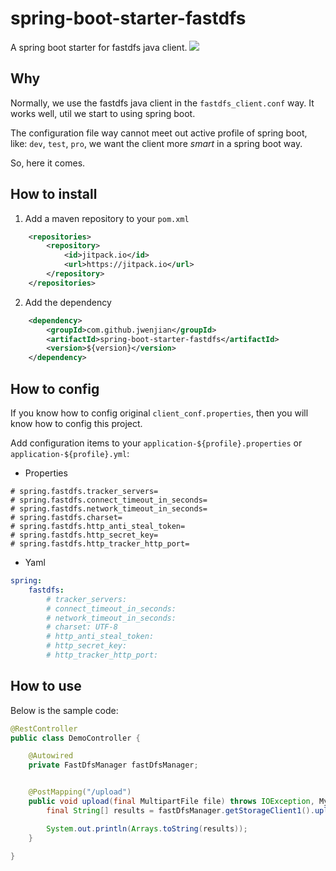 # spring-boot-starter-fastdfs
A spring boot starter for fastdfs java client. [![](https://jitpack.io/v/jwenjian/spring-boot-starter-fastdfs.svg)](https://jitpack.io/#jwenjian/spring-boot-starter-fastdfs)

## Why
Normally, we use the fastdfs java client in the `fastdfs_client.conf` way.
It works well, util we start to using spring boot.

The configuration file way cannot meet out active profile of spring boot, like: `dev`, `test`, `pro`, we want
the client more *smart* in a spring boot way.

So, here it comes.

## How to install
1. Add a maven repository to your `pom.xml`
```xml
	<repositories>
		<repository>
		    <id>jitpack.io</id>
		    <url>https://jitpack.io</url>
		</repository>
	</repositories>
```
2. Add the dependency
```xml
	<dependency>
	    <groupId>com.github.jwenjian</groupId>
	    <artifactId>spring-boot-starter-fastdfs</artifactId>
	    <version>${version}</version>
	</dependency>
```
## How to config
If you know how to config original `client_conf.properties`, then you will know how to config this project.

Add configuration items to your `application-${profile}.properties` or `application-${profile}.yml`:

- Properties
```properties
# spring.fastdfs.tracker_servers=
# spring.fastdfs.connect_timeout_in_seconds=
# spring.fastdfs.network_timeout_in_seconds=
# spring.fastdfs.charset=
# spring.fastdfs.http_anti_steal_token=
# spring.fastdfs.http_secret_key=
# spring.fastdfs.http_tracker_http_port=
```

- Yaml
```yaml
spring:
    fastdfs:
        # tracker_servers:
        # connect_timeout_in_seconds:
        # network_timeout_in_seconds:
        # charset: UTF-8
        # http_anti_steal_token:
        # http_secret_key:
        # http_tracker_http_port:
```

## How to use

Below is the sample code:
```java
@RestController
public class DemoController {

    @Autowired
    private FastDfsManager fastDfsManager;


    @PostMapping("/upload")
    public void upload(final MultipartFile file) throws IOException, MyException {
        final String[] results = fastDfsManager.getStorageClient1().upload_file(file.getBytes(), "jpg", null);

        System.out.println(Arrays.toString(results));
    }

}
```
